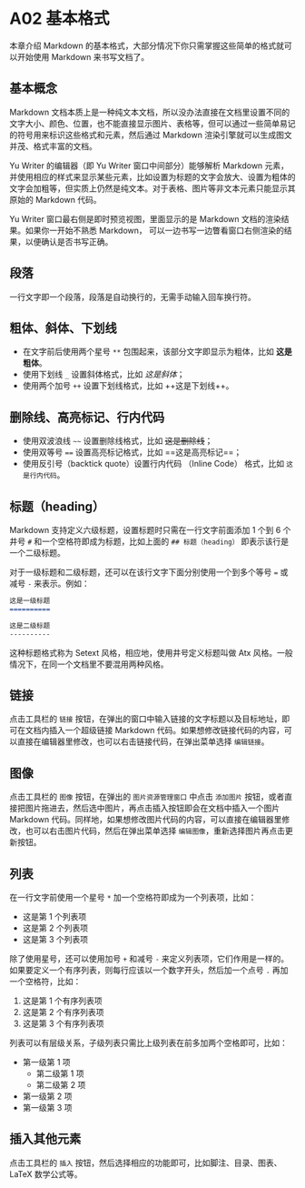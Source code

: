 # A02 基本格式

本章介绍 Markdown 的基本格式，大部分情况下你只需掌握这些简单的格式就可以开始使用 Markdown 来书写文档了。

## 基本概念

Markdown 文档本质上是一种纯文本文档，所以没办法直接在文档里设置不同的文字大小、颜色、位置，也不能直接显示图片、表格等，但可以通过一些简单易记的符号用来标识这些格式和元素，然后通过 Markdown 渲染引擎就可以生成图文并茂、格式丰富的文档。

Yu Writer 的编辑器（即 Yu Writer 窗口中间部分）能够解析 Markdown 元素，并使用相应的样式来显示某些元素，比如设置为标题的文字会放大、设置为粗体的文字会加粗等，但实质上仍然是纯文本。对于表格、图片等非文本元素只能显示其原始的 Markdown 代码。

Yu Writer 窗口最右侧是即时预览视图，里面显示的是 Markdown 文档的渲染结果。如果你一开始不熟悉 Markdown， 可以一边书写一边瞥看窗口右侧渲染的结果，以便确认是否书写正确。

## 段落

一行文字即一个段落，段落是自动换行的，无需手动输入回车换行符。

## 粗体、斜体、下划线

* 在文字前后使用两个星号 `**` 包围起来，该部分文字即显示为粗体，比如 **这是粗体**。
* 使用下划线 `_` 设置斜体格式，比如 _这是斜体_；
* 使用两个加号 `++` 设置下划线格式，比如 ++这是下划线++。

## 删除线、高亮标记、行内代码

* 使用双波浪线 `~~` 设置删除线格式，比如 ~~这是删除线~~；
* 使用双等号 `==` 设置高亮标记格式，比如 ==这是高亮标记==；
* 使用反引号（backtick quote）设置行内代码 （Inline Code） 格式，比如 `这是行内代码`。

## 标题（heading）

Markdown 支持定义六级标题，设置标题时只需在一行文字前面添加 1 个到 6 个井号 `#` 和一个空格符即成为标题，比如上面的 `## 标题（heading）` 即表示该行是一个二级标题。

对于一级标题和二级标题，还可以在该行文字下面分别使用一个到多个等号 `=` 或减号 `-` 来表示。例如：

```markdown
这是一级标题
==========

这是二级标题
----------
```

这种标题格式称为 Setext 风格，相应地，使用井号定义标题叫做 Atx 风格。一般情况下，在同一个文档里不要混用两种风格。

## 链接

点击工具栏的 `链接` 按钮，在弹出的窗口中输入链接的文字标题以及目标地址，即可在文档内插入一个超级链接 Markdown 代码。如果想修改链接代码的内容，可以直接在编辑器里修改，也可以右击链接代码，在弹出菜单选择 `编辑链接`。

## 图像

点击工具栏的 `图像` 按钮，在弹出的 `图片资源管理窗口` 中点击 `添加图片` 按钮，或者直接把图片拖进去，然后选中图片，再点击插入按钮即会在文档中插入一个图片 Markdown 代码。同样地，如果想修改图片代码的内容，可以直接在编辑器里修改，也可以右击图片代码，然后在弹出菜单选择 `编辑图像`，重新选择图片再点击更新按钮。

## 列表

在一行文字前使用一个星号 `*` 加一个空格符即成为一个列表项，比如：

* 这是第 1 个列表项
* 这是第 2 个列表项
* 这是第 3 个列表项

除了使用星号，还可以使用加号 `+` 和减号 `-` 来定义列表项，它们作用是一样的。如果要定义一个有序列表，则每行应该以一个数字开头，然后加一个点号 `.` 再加一个空格符，比如：

1. 这是第 1 个有序列表项
2. 这是第 2 个有序列表项
3. 这是第 3 个有序列表项

列表可以有层级关系，子级列表只需比上级列表在前多加两个空格即可，比如：

* 第一级第 1 项
  * 第二级第 1 项
  * 第二级第 2 项
* 第一级第 2 项
* 第一级第 3 项

## 插入其他元素

点击工具栏的 `插入` 按钮，然后选择相应的功能即可，比如脚注、目录、图表、LaTeX 数学公式等。


